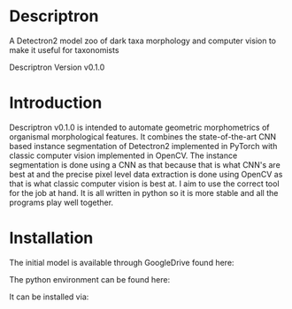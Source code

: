 # Descriptron
A Detectron2 model zoo of dark taxa morphology and computer vision to make it useful for taxonomists

Descriptron Version
v0.1.0

# Introduction
Descriptron v0.1.0 is intended to automate geometric morphometrics of organismal morphological features. It combines the state-of-the-art CNN based instance segmentation of Detectron2 implemented in PyTorch with classic computer vision implemented in OpenCV. The instance segmentation is done using a CNN as that because that is what CNN's are best at and the precise pixel level data extraction is done using OpenCV as that is what classic computer vision is best at. I aim to use the correct tool for the job at hand. It is all written in python so it is more stable and all the programs play well together.

# Installation
The initial model is available through GoogleDrive found here:

The python environment can be found here:

It can be installed via: 

